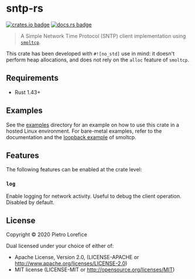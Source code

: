 # sntp-rs

[![crates.io badge](https://img.shields.io/crates/v/sntp.svg)](https://crates.io/crates/sntp)
[![docs.rs badge](https://docs.rs/sntp/badge.svg)](https://docs.rs/sntp)

> A Simple Network Time Protocol (SNTP) client implementation using [`smoltcp`].

This crate has been developed with `#![no_std]` use in mind: it doesn't perform
heap allocations, and does not rely on the `alloc` feature of `smoltcp`.

[`smoltcp`]: https://github.com/smoltcp-rs/smoltcp

## Requirements

- Rust 1.43+

## Examples

See the [examples] directory for an example on how to use this crate in a hosted Linux environment. For bare-metal examples, refer to the documentation and the [loopback example] of smoltcp.

[examples]: examples/
[loopback example]: https://github.com/smoltcp-rs/smoltcp/blob/master/examples/loopback.rs

## Features

The following features can be enabled at the crate level:

### `log`

Enable logging for network activity. Useful to debug the client operation. Disabled by default.

## License

Copyright © 2020 Pietro Lorefice

Dual licensed under your choice of either of:

- Apache License, Version 2.0, (LICENSE-APACHE or http://www.apache.org/licenses/LICENSE-2.0)
- MIT license (LICENSE-MIT or http://opensource.org/licenses/MIT)
